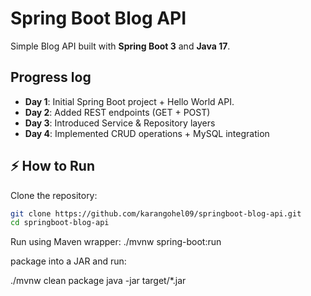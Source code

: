 # Spring Boot Blog API

Simple Blog API built with **Spring Boot 3** and **Java 17**.

## Progress log
- **Day 1**: Initial Spring Boot project + Hello World API.
- **Day 2**: Added REST endpoints (GET + POST)
- **Day 3**: Introduced Service & Repository layers
- **Day 4**: Implemented CRUD operations + MySQL integration
## ⚡ How to Run
Clone the repository:
```bash
git clone https://github.com/karangohel09/springboot-blog-api.git
cd springboot-blog-api
```
Run using Maven wrapper:
./mvnw spring-boot:run

package into a JAR and run:

./mvnw clean package
java -jar target/*.jar
